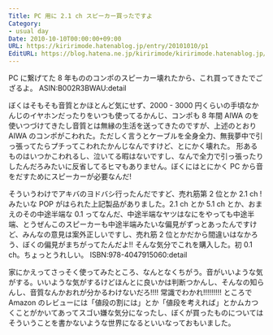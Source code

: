 ```yaml
---
Title: PC 用に 2.1 ch スピーカー買ったですよ
Category:
- usual day
Date: 2010-10-10T00:00:00+09:00
URL: https://kiririmode.hatenablog.jp/entry/20101010/p1
EditURL: https://blog.hatena.ne.jp/kiririmode/kiririmode.hatenablog.jp/atom/entry/8454420450078211516
---
```



PC に繋げてた 8 年もののコンポのスピーカー壊れたから、これ買ってきたでござるよ。
ASIN:B002R3BWAU:detail

ぼくはそもそも音質とかほとんど気にせず、2000 - 3000 円くらいの手頃なかんじのイヤホンだったりをいつも使ってるかんじ、コンポも 8 年間 AIWA のを使いつづけてきたし音質とは無縁の生活を送ってきたのですが、上述のとおり AIWA のコンポがこわれた。ただしく言うとケーブルを全身全力、無我夢中で引っ張ってたらプチってこわれたかんじなんですけど、とにかく壊れた。
形あるものはいつかこわれるし、泣いてる暇はないですし、なんで全力で引っ張ったりしたんだろみたいに反省してるヒマもありません。ぼくにはとにかく PC から音をだすためにスピーカーが必要なんだ!

そういうわけでアキバのヨドバシ行ったんだですど、売れ筋第 2 位とか 2.1 ch ! みたいな POP がはられた上記製品がありました。2.1 ch とか 5.1 ch とか、おまえのその中途半端な 0.1 ってなんだ、中途半端なヤツはなにをやっても中途半端、とうぜんこのスピーカーも中途半端みたいな偏見がずっとあったんですけど、みんなの意見は案外正しいですし、売れ筋 2 位とかだから間違いはなかろう、ぼくの偏見がまちがってたんだよ!! そんな気分でこれを購入した。初 0.1 ch。ちょっとうれしい。
ISBN:978-4047915060:detail

家にかえってさっそく使ってみたところ、なんとなくちがう。音がいいような気がする。いいような気がするけどほんとに良いかは判断つかんし、そんなの知らんし、音質なんかおれが分かるわけないだろ!!!! 常識でわかれ!!!!!!!!!
ところで Amazon のレビューには「値段の割には」とか「値段を考えれば」とかムカつくことがかいてあってスゴい嫌な気分になったし、ぼくが買ったものについてはそういうことを書かないような世界になるといいなっておもいました。
